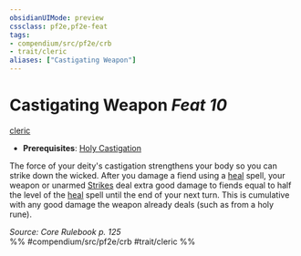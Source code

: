 ```yaml
---
obsidianUIMode: preview
cssclass: pf2e,pf2e-feat
tags:
- compendium/src/pf2e/crb
- trait/cleric
aliases: ["Castigating Weapon"]
---
```

# Castigating Weapon  *Feat 10*  
[cleric](Reference/Rules/Traits/cleric.md "Cleric Class Trait")  

- **Prerequisites**: [Holy Castigation](holy-castigation.md)

The force of your deity's castigation strengthens your body so you can strike down the wicked. After you damage a fiend using a [heal](heal.md) spell, your weapon or unarmed [Strikes](strike.md) deal extra good damage to fiends equal to half the level of the [heal](heal.md) spell until the end of your next turn. This is cumulative with any good damage the weapon already deals (such as from a holy rune).

*Source: Core Rulebook p. 125*  
%% #compendium/src/pf2e/crb #trait/cleric %%